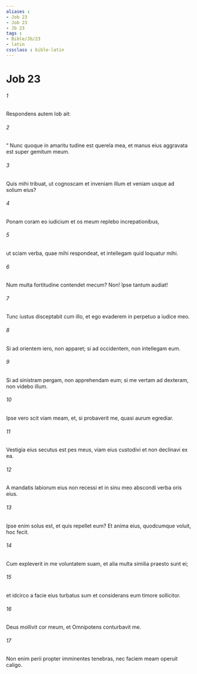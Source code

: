 ```yaml
---
aliases : 
- Job 23
- Job 23
- Jb 23
tags : 
- Bible/Jb/23
- latin
cssclass : bible-latin
---
```


# Job 23

###### 1
Respondens autem Iob ait:
###### 2
“ Nunc quoque in amaritu tudine est querela mea, et manus eius aggravata est super gemitum meum.
###### 3
Quis mihi tribuat, ut cognoscam et inveniam illum et veniam usque ad solium eius?
###### 4
Ponam coram eo iudicium et os meum replebo increpationibus,
###### 5
ut sciam verba, quae mihi respondeat, et intellegam quid loquatur mihi.
###### 6
Num multa fortitudine contendet mecum? Non! Ipse tantum audiat!
###### 7
Tunc iustus disceptabit cum illo, et ego evaderem in perpetuo a iudice meo.
###### 8
Si ad orientem iero, non apparet; si ad occidentem, non intellegam eum.
###### 9
Si ad sinistram pergam, non apprehendam eum; si me vertam ad dexteram, non videbo illum.
###### 10
Ipse vero scit viam meam, et, si probaverit me, quasi aurum egrediar.
###### 11
Vestigia eius secutus est pes meus, viam eius custodivi et non declinavi ex ea.
###### 12
A mandatis labiorum eius non recessi et in sinu meo abscondi verba oris eius.
###### 13
Ipse enim solus est, et quis repellet eum? Et anima eius, quodcumque voluit, hoc fecit.
###### 14
Cum expleverit in me voluntatem suam, et alia multa similia praesto sunt ei;
###### 15
et idcirco a facie eius turbatus sum et considerans eum timore sollicitor.
###### 16
Deus mollivit cor meum, et Omnipotens conturbavit me.
###### 17
Non enim perii propter imminentes tenebras, nec faciem meam operuit caligo.
